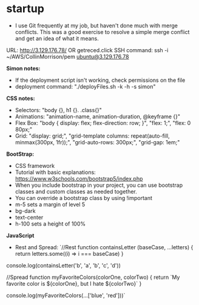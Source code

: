 # startup
* I use Git frequently at my job, but haven't done much with merge conflicts. This was a good exercise to resolve a simple merge conflict and get an idea of what it means.

URL:  http://3.129.176.78/ OR getreced.click
SSH command: ssh -i ~/AWS/CollinMorrison/pem ubuntu@3.129.176.78

**Simon notes:**

* If the deployment script isn't working, check permissions on the file
* deployment command: "./deployFiles.sh -k <yourpemkey> -h <yourdomain> -s simon"

**CSS notes:**
* Selectors: "body {}, h1 {}. .class{}"
* Animations: "animation-name, animation-duration, @keyframe <animation-name> {}"
* Flex Box: "body { display: flex; flex-direction: row; }", "flex: 1;", "flex: 0 80px;"
* Grid: "display: grid;", "grid-template columns: repeat(auto-fill, minmax(300px, 1fr));", "grid-auto-rows: 300px;", "grid-gap: 1em;"

**BootStrap:**
* CSS framework
* Tutorial with basic explanations: https://www.w3schools.com/bootstrap5/index.php
* When you include bootstrap in your project, you can use bootstrap classes and custom classes as needed together.
* You can override a bootstrap class by using !important
* m-5 sets a margin of level 5
* bg-dark
* text-center
* h-100 sets a height of 100%

**JavaScript**
* Rest and Spread:
`//Rest
function containsLetter (baseCase, ...letters) {
  return letters.some((i) => i === baseCase)
}

console.log(containsLetter('b', 'a', 'b', 'c', 'd'))

//Spread
function myFavoriteColors(colorOne, colorTwo) {
  return \`My favorite color is ${colorOne}, but I hate ${colorTwo}\`
}

console.log(myFavoriteColors(...['blue', 'red']))`

